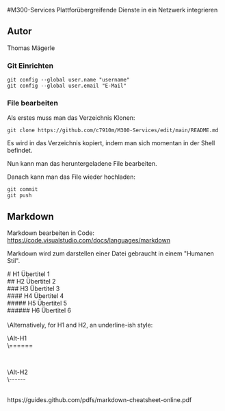 #M300-Services
Plattforübergreifende Dienste in ein Netzwerk integrieren

## Autor
Thomas Mägerle

### Git Einrichten
```
git config --global user.name "username"
git config --global user.email "E-Mail"
```

### File bearbeiten
Als erstes muss man das Verzeichnis Klonen:
```
git clone https://github.com/c7910m/M300-Services/edit/main/README.md
```
Es wird in das Verzeichnis kopiert, indem man sich momentan in der Shell befindet.

Nun kann man das heruntergeladene File bearbeiten.

Danach kann man das File wieder hochladen:
```
git commit
git push
```


## Markdown
Markdown bearbeiten in Code:
https://code.visualstudio.com/docs/languages/markdown

Markdown wird zum darstellen einer Datei gebraucht in einem "Humanen Stil".
<br>

\# H1 Übertitel 1 <br>
\## H2 Übertitel 2 <br>
\### H3 Übertitel 3 <br>
\#### H4 Übertitel 4 <br>
\##### H5 Übertitel 5 <br>
\###### H6 Übertitel 6 <br>
<br>
\Alternatively, for H1 and H2, an underline-ish style: <br>

<p> \Alt-H1 <br>
\====== </p>
<br>
<p> \Alt-H2 <br>
\------ </p>
<br>
https://guides.github.com/pdfs/markdown-cheatsheet-online.pdf
